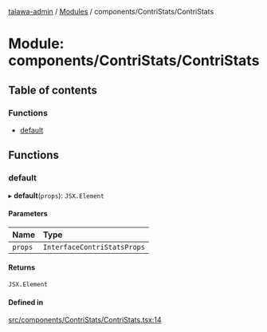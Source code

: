 [talawa-admin](../README.md) / [Modules](../modules.md) / components/ContriStats/ContriStats

# Module: components/ContriStats/ContriStats

## Table of contents

### Functions

- [default](components_ContriStats_ContriStats.md#default)

## Functions

### default

▸ **default**(`props`): `JSX.Element`

#### Parameters

| Name | Type |
| :------ | :------ |
| `props` | `InterfaceContriStatsProps` |

#### Returns

`JSX.Element`

#### Defined in

[src/components/ContriStats/ContriStats.tsx:14](https://github.com/void-hr/talawa-admin/blob/df259fc/src/components/ContriStats/ContriStats.tsx#L14)
